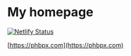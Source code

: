# My homepage

[![Netlify Status](https://api.netlify.com/api/v1/badges/22738491-dfb6-4c88-81d2-009a50466cab/deploy-status)](https://app.netlify.com/sites/phbpx/deploys)

[https://phbpx.com](https://phbpx.com)
